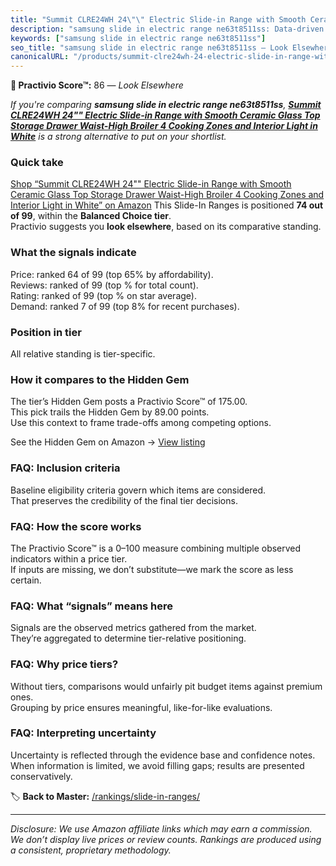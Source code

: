 ```yaml
---
title: "Summit CLRE24WH 24\"\" Electric Slide-in Range with Smooth Ceramic Glass Top Storage Drawer Waist-High Broiler 4 Cooking Zones and Interior Light in White"
description: "samsung slide in electric range ne63t8511ss: Data-driven ranking using the Practivio Score™. Positioned by quality, value, demand, findability, momentum."
keywords: ["samsung slide in electric range ne63t8511ss"]
seo_title: "samsung slide in electric range ne63t8511ss — Look Elsewhere (2025)"
canonicalURL: "/products/summit-clre24wh-24-electric-slide-in-range-with-smooth-ceramic-glass-top-storage-drawer-waist-high-broiler-4-cooking-zones-and-interior-light-in-white-B07S986QKB/"
---
```


**🚫 Practivio Score™:** 86 — _Look Elsewhere_


*If you're comparing **samsung slide in electric range ne63t8511ss**, **[Summit CLRE24WH 24"" Electric Slide-in Range with Smooth Ceramic Glass Top Storage Drawer Waist-High Broiler 4 Cooking Zones and Interior Light in White](https://www.amazon.com/dp/B07S986QKB?tag=practivio-20)** is a strong alternative to put on your shortlist.*
### Quick take
[Shop “Summit CLRE24WH 24"" Electric Slide-in Range with Smooth Ceramic Glass Top Storage Drawer Waist-High Broiler 4 Cooking Zones and Interior Light in White” on Amazon](https://www.amazon.com/dp/B07S986QKB?tag=practivio-20)
This Slide-In Ranges is positioned **74 out of 99**, within the **Balanced Choice tier**.  
Practivio suggests you **look elsewhere**, based on its comparative standing.

### What the signals indicate
Price: ranked 64 of 99 (top 65% by affordability).  
Reviews: ranked  of 99 (top % for total count).  
Rating: ranked  of 99 (top % on star average).  
Demand: ranked 7 of 99 (top 8% for recent purchases).

### Position in tier
All relative standing is tier-specific.

### How it compares to the Hidden Gem
The tier’s Hidden Gem posts a Practivio Score™ of 175.00.  
This pick trails the Hidden Gem by 89.00 points.  
Use this context to frame trade-offs among competing options.  

See the Hidden Gem on Amazon → [View listing](https://www.amazon.com/dp/B0CMZPPJZY?tag=practivio-20)

### FAQ: Inclusion criteria
Baseline eligibility criteria govern which items are considered.  
That preserves the credibility of the final tier decisions.

### FAQ: How the score works
The Practivio Score™ is a 0–100 measure combining multiple observed indicators within a price tier.  
If inputs are missing, we don’t substitute—we mark the score as less certain.

### FAQ: What “signals” means here
Signals are the observed metrics gathered from the market.  
They’re aggregated to determine tier-relative positioning.

### FAQ: Why price tiers?
Without tiers, comparisons would unfairly pit budget items against premium ones.  
Grouping by price ensures meaningful, like-for-like evaluations.

### FAQ: Interpreting uncertainty
Uncertainty is reflected through the evidence base and confidence notes.  
When information is limited, we avoid filling gaps; results are presented conservatively.


🏷️ **Back to Master:** [/rankings/slide-in-ranges/](/rankings/slide-in-ranges/)

---
_Disclosure: We use Amazon affiliate links which may earn a commission. We don’t display live prices or review counts. Rankings are produced using a consistent, proprietary methodology._

